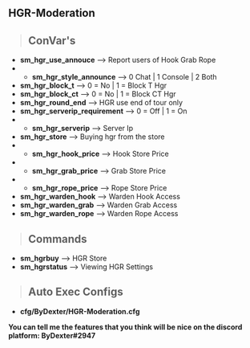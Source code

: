 ## HGR-Moderation
> ConVar's
> -

- **sm_hgr_use_annouce** --> Report users of Hook Grab Rope
- - **sm_hgr_style_announce** --> 0 Chat | 1 Console | 2 Both
- **sm_hgr_block_t** --> 0 = No | 1 = Block T Hgr
- **sm_hgr_block_ct** --> 0 = No | 1 = Block CT Hgr
- **sm_hgr_round_end** --> HGR use end of tour only
- **sm_hgr_serverip_requirement** --> 0 = Off | 1 = On
- - **sm_hgr_serverip** --> Server Ip
- **sm_hgr_store** --> Buying hgr from the store
- - **sm_hgr_hook_price** --> Hook Store Price
- - **sm_hgr_grab_price** --> Grab Store Price
- - **sm_hgr_rope_price** --> Rope Store Price
- **sm_hgr_warden_hook** --> Warden Hook Access
- **sm_hgr_warden_grab** --> Warden Grab Access
- **sm_hgr_warden_rope** --> Warden Rope Access

> Commands
> -
- **sm_hgrbuy** --> HGR Store
- **sm_hgrstatus** --> Viewing HGR Settings

> Auto Exec Configs
> -
- **cfg/ByDexter/HGR-Moderation.cfg**


**You can tell me the features that you think will be nice on the discord platform: ByDexter#2947**
